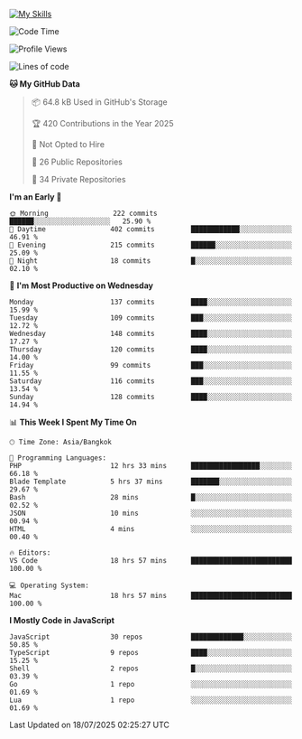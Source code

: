 
[![My Skills](https://skillicons.dev/icons?i=js,ts,html,css,php,laravel,nextjs,react,neovim,git&perline=5)](https://skillicons.dev)

<!--START_SECTION:waka-->
![Code Time](http://img.shields.io/badge/Code%20Time-1%2C522%20hrs%202%20mins-blue)

![Profile Views](http://img.shields.io/badge/Profile%20Views-306-blue)

![Lines of code](https://img.shields.io/badge/From%20Hello%20World%20I%27ve%20Written-164.7%20thousand%20lines%20of%20code-blue)

**🐱 My GitHub Data** 

> 📦 64.8 kB Used in GitHub's Storage 
 > 
> 🏆 420 Contributions in the Year 2025
 > 
> 🚫 Not Opted to Hire
 > 
> 📜 26 Public Repositories 
 > 
> 🔑 34 Private Repositories 
 > 
**I'm an Early 🐤** 

```text
🌞 Morning                222 commits         ██████░░░░░░░░░░░░░░░░░░░   25.90 % 
🌆 Daytime                402 commits         ████████████░░░░░░░░░░░░░   46.91 % 
🌃 Evening                215 commits         ██████░░░░░░░░░░░░░░░░░░░   25.09 % 
🌙 Night                  18 commits          █░░░░░░░░░░░░░░░░░░░░░░░░   02.10 % 
```
📅 **I'm Most Productive on Wednesday** 

```text
Monday                   137 commits         ████░░░░░░░░░░░░░░░░░░░░░   15.99 % 
Tuesday                  109 commits         ███░░░░░░░░░░░░░░░░░░░░░░   12.72 % 
Wednesday                148 commits         ████░░░░░░░░░░░░░░░░░░░░░   17.27 % 
Thursday                 120 commits         ████░░░░░░░░░░░░░░░░░░░░░   14.00 % 
Friday                   99 commits          ███░░░░░░░░░░░░░░░░░░░░░░   11.55 % 
Saturday                 116 commits         ███░░░░░░░░░░░░░░░░░░░░░░   13.54 % 
Sunday                   128 commits         ████░░░░░░░░░░░░░░░░░░░░░   14.94 % 
```


📊 **This Week I Spent My Time On** 

```text
🕑︎ Time Zone: Asia/Bangkok

💬 Programming Languages: 
PHP                      12 hrs 33 mins      █████████████████░░░░░░░░   66.18 % 
Blade Template           5 hrs 37 mins       ███████░░░░░░░░░░░░░░░░░░   29.67 % 
Bash                     28 mins             █░░░░░░░░░░░░░░░░░░░░░░░░   02.52 % 
JSON                     10 mins             ░░░░░░░░░░░░░░░░░░░░░░░░░   00.94 % 
HTML                     4 mins              ░░░░░░░░░░░░░░░░░░░░░░░░░   00.40 % 

🔥 Editors: 
VS Code                  18 hrs 57 mins      █████████████████████████   100.00 % 

💻 Operating System: 
Mac                      18 hrs 57 mins      █████████████████████████   100.00 % 
```

**I Mostly Code in JavaScript** 

```text
JavaScript               30 repos            █████████████░░░░░░░░░░░░   50.85 % 
TypeScript               9 repos             ████░░░░░░░░░░░░░░░░░░░░░   15.25 % 
Shell                    2 repos             █░░░░░░░░░░░░░░░░░░░░░░░░   03.39 % 
Go                       1 repo              ░░░░░░░░░░░░░░░░░░░░░░░░░   01.69 % 
Lua                      1 repo              ░░░░░░░░░░░░░░░░░░░░░░░░░   01.69 % 
```




 Last Updated on 18/07/2025 02:25:27 UTC
<!--END_SECTION:waka-->
